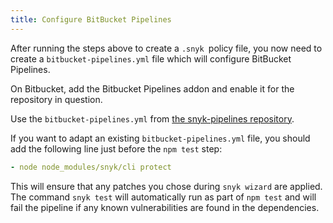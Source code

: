```yaml
---
title: Configure BitBucket Pipelines
---
```


After running the steps above to create a `.snyk `policy file, you now need to create a `bitbucket-pipelines.yml` file which will configure BitBucket Pipelines.

On Bitbucket, add the Bitbucket Pipelines addon and enable it for the repository in question.

Use the `bitbucket-pipelines.yml` from [the snyk-pipelines repository](https://bitbucket.org/johannakoll/snyk-pipelines).

If you want to adapt an existing `bitbucket-pipelines.yml` file, you should add the following line just before the `npm test` step:

```yaml
- node node_modules/snyk/cli protect
```

This will ensure that any patches you chose during `snyk wizard` are applied. The command `snyk test` will automatically run as part of `npm test` and will fail the pipeline if any known vulnerabilities are found in the dependencies.

